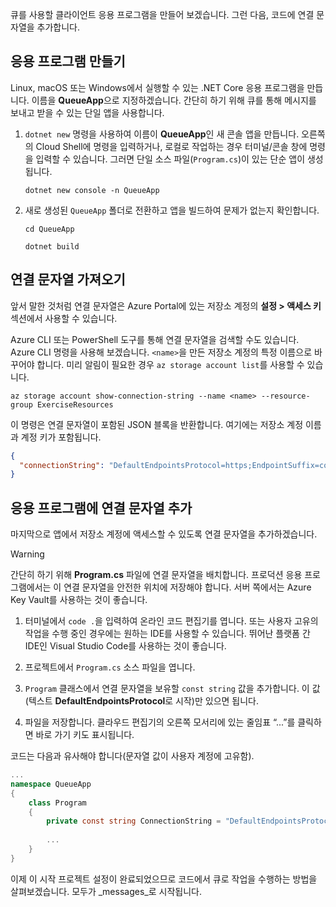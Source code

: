 큐를 사용할 클라이언트 응용 프로그램을 만들어 보겠습니다. 그런 다음, 코드에 연결 문자열을 추가합니다.

## <a name="create-the-application"></a>응용 프로그램 만들기

Linux, macOS 또는 Windows에서 실행할 수 있는 .NET Core 응용 프로그램을 만듭니다. 이름을 **QueueApp**으로 지정하겠습니다. 간단히 하기 위해 큐를 통해 메시지를 보내고 받을 수 있는 단일 앱을 사용합니다.

1. `dotnet new` 명령을 사용하여 이름이 **QueueApp**인 새 콘솔 앱을 만듭니다. 오른쪽의 Cloud Shell에 명령을 입력하거나, 로컬로 작업하는 경우 터미널/콘솔 창에 명령을 입력할 수 있습니다. 그러면 단일 소스 파일(`Program.cs`)이 있는 단순 앱이 생성됩니다.

    ```azurecli
    dotnet new console -n QueueApp
    ```

1. 새로 생성된 `QueueApp` 폴더로 전환하고 앱을 빌드하여 문제가 없는지 확인합니다.

    ```azurecli
    cd QueueApp
    ```

    ```azurecli
    dotnet build
    ```

## <a name="get-your-connection-string"></a>연결 문자열 가져오기

앞서 말한 것처럼 연결 문자열은 Azure Portal에 있는 저장소 계정의 **설정 > 액세스 키** 섹션에서 사용할 수 있습니다.

Azure CLI 또는 PowerShell 도구를 통해 연결 문자열을 검색할 수도 있습니다. Azure CLI 명령을 사용해 보겠습니다. `<name>`을 만든 저장소 계정의 특정 이름으로 바꾸어야 합니다. 미리 알림이 필요한 경우 `az storage account list`를 사용할 수 있습니다.

```azurecli
az storage account show-connection-string --name <name> --resource-group ExerciseResources
```

이 명령은 연결 문자열이 포함된 JSON 블록을 반환합니다. 여기에는 저장소 계정 이름과 계정 키가 포함됩니다.

```json
{
  "connectionString": "DefaultEndpointsProtocol=https;EndpointSuffix=core.windows.net;AccountName=<name>;AccountKey=vyw6aKz2PtSAgQ4ljJQgJFgxbCETdXt39ZyYQ5fLqoBJj/gT+43TbrhoVco7Rqj/AAJVlvFORRfnYqGHiX9QcQ=="
}
```

## <a name="add-the-connection-string-to-the-application"></a>응용 프로그램에 연결 문자열 추가

마지막으로 앱에서 저장소 계정에 액세스할 수 있도록 연결 문자열을 추가하겠습니다.

> [!WARNING]
> 간단히 하기 위해 **Program.cs** 파일에 연결 문자열을 배치합니다. 프로덕션 응용 프로그램에서는 이 연결 문자열을 안전한 위치에 저장해야 합니다. 서버 쪽에서는 Azure Key Vault를 사용하는 것이 좋습니다.

1. 터미널에서 `code .`을 입력하여 온라인 코드 편집기를 엽니다. 또는 사용자 고유의 작업을 수행 중인 경우에는 원하는 IDE를 사용할 수 있습니다. 뛰어난 플랫폼 간 IDE인 Visual Studio Code를 사용하는 것이 좋습니다.

1. 프로젝트에서 `Program.cs` 소스 파일을 엽니다.

1. `Program` 클래스에서 연결 문자열을 보유할 `const string` 값을 추가합니다. 이 값(텍스트 **DefaultEndpointsProtocol**로 시작)만 있으면 됩니다.

1. 파일을 저장합니다. 클라우드 편집기의 오른쪽 모서리에 있는 줄임표 “...”를 클릭하면 바로 가기 키도 표시됩니다.

코드는 다음과 유사해야 합니다(문자열 값이 사용자 계정에 고유함).

```csharp
...
namespace QueueApp
{
    class Program
    {
        private const string ConnectionString = "DefaultEndpointsProtocol=https; ...";
        
        ...
    }
}
```

이제 이 시작 프로젝트 설정이 완료되었으므로 코드에서 큐로 작업을 수행하는 방법을 살펴보겠습니다. 모두가 _messages_로 시작됩니다.